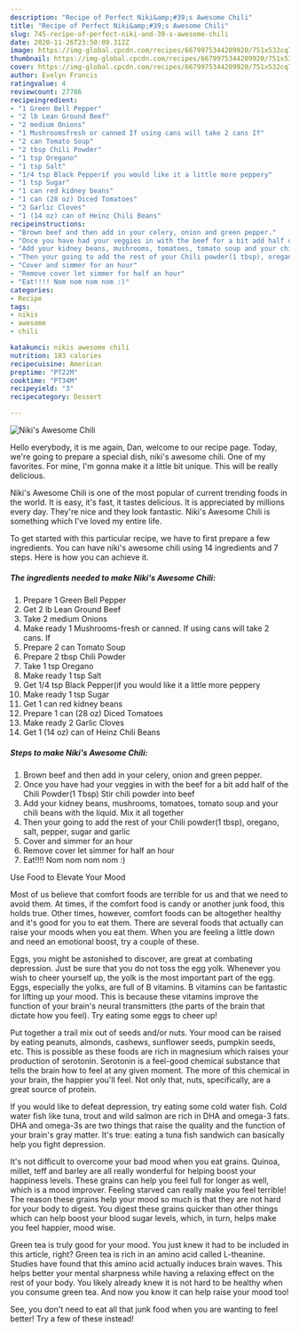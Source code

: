 ```yaml
---
description: "Recipe of Perfect Niki&amp;#39;s Awesome Chili"
title: "Recipe of Perfect Niki&amp;#39;s Awesome Chili"
slug: 745-recipe-of-perfect-niki-and-39-s-awesome-chili
date: 2020-11-26T23:50:09.312Z
image: https://img-global.cpcdn.com/recipes/6679975344209920/751x532cq70/nikis-awesome-chili-recipe-main-photo.jpg
thumbnail: https://img-global.cpcdn.com/recipes/6679975344209920/751x532cq70/nikis-awesome-chili-recipe-main-photo.jpg
cover: https://img-global.cpcdn.com/recipes/6679975344209920/751x532cq70/nikis-awesome-chili-recipe-main-photo.jpg
author: Evelyn Francis
ratingvalue: 4
reviewcount: 27786
recipeingredient:
- "1 Green Bell Pepper"
- "2 lb Lean Ground Beef"
- "2 medium Onions"
- "1 Mushroomsfresh or canned If using cans will take 2 cans If"
- "2 can Tomato Soup"
- "2 tbsp Chili Powder"
- "1 tsp Oregano"
- "1 tsp Salt"
- "1/4 tsp Black Pepperif you would like it a little more peppery"
- "1 tsp Sugar"
- "1 can red kidney beans"
- "1 can (28 oz) Diced Tomatoes"
- "2 Garlic Cloves"
- "1 (14 oz) can of Heinz Chili Beans"
recipeinstructions:
- "Brown beef and then add in your celery, onion and green pepper."
- "Once you have had your veggies in with the beef for a bit add half of the Chili Powder(1 Tbsp) Stir chili powder into beef"
- "Add your kidney beans, mushrooms, tomatoes, tomato soup and your chili beans with the liquid. Mix it all together"
- "Then your going to add the rest of your Chili powder(1 tbsp), oregano, salt, pepper, sugar and garlic"
- "Cover and simmer for an hour"
- "Remove cover let simmer for half an hour"
- "Eat!!!! Nom nom nom nom :)"
categories:
- Recipe
tags:
- nikis
- awesome
- chili

katakunci: nikis awesome chili 
nutrition: 183 calories
recipecuisine: American
preptime: "PT22M"
cooktime: "PT34M"
recipeyield: "3"
recipecategory: Dessert

---
```



![Niki&#39;s Awesome Chili](https://img-global.cpcdn.com/recipes/6679975344209920/751x532cq70/nikis-awesome-chili-recipe-main-photo.jpg)

Hello everybody, it is me again, Dan, welcome to our recipe page. Today, we're going to prepare a special dish, niki&#39;s awesome chili. One of my favorites. For mine, I'm gonna make it a little bit unique. This will be really delicious.

Niki&#39;s Awesome Chili is one of the most popular of current trending foods in the world. It is easy, it's fast, it tastes delicious. It is appreciated by millions every day. They're nice and they look fantastic. Niki&#39;s Awesome Chili is something which I've loved my entire life.




To get started with this particular recipe, we have to first prepare a few ingredients. You can have niki&#39;s awesome chili using 14 ingredients and 7 steps. Here is how you can achieve it.

<!--inarticleads1-->

##### The ingredients needed to make Niki&#39;s Awesome Chili:

1. Prepare 1 Green Bell Pepper
1. Get 2 lb Lean Ground Beef
1. Take 2 medium Onions
1. Make ready 1 Mushrooms-fresh or canned. If using cans will take 2 cans. If
1. Prepare 2 can Tomato Soup
1. Prepare 2 tbsp Chili Powder
1. Take 1 tsp Oregano
1. Make ready 1 tsp Salt
1. Get 1/4 tsp Black Pepper(if you would like it a little more peppery
1. Make ready 1 tsp Sugar
1. Get 1 can red kidney beans
1. Prepare 1 can (28 oz) Diced Tomatoes
1. Make ready 2 Garlic Cloves
1. Get 1 (14 oz) can of Heinz Chili Beans




<!--inarticleads2-->

##### Steps to make Niki&#39;s Awesome Chili:

1. Brown beef and then add in your celery, onion and green pepper.
1. Once you have had your veggies in with the beef for a bit add half of the Chili Powder(1 Tbsp) Stir chili powder into beef
1. Add your kidney beans, mushrooms, tomatoes, tomato soup and your chili beans with the liquid. Mix it all together
1. Then your going to add the rest of your Chili powder(1 tbsp), oregano, salt, pepper, sugar and garlic
1. Cover and simmer for an hour
1. Remove cover let simmer for half an hour
1. Eat!!!! Nom nom nom nom :)




Use Food to Elevate Your Mood


Most of us believe that comfort foods are terrible for us and that we need to avoid them. At times, if the comfort food is candy or another junk food, this holds true. Other times, however, comfort foods can be altogether healthy and it's good for you to eat them. There are several foods that actually can raise your moods when you eat them. When you are feeling a little down and need an emotional boost, try a couple of these.

Eggs, you might be astonished to discover, are great at combating depression. Just be sure that you do not toss the egg yolk. Whenever you wish to cheer yourself up, the yolk is the most important part of the egg. Eggs, especially the yolks, are full of B vitamins. B vitamins can be fantastic for lifting up your mood. This is because these vitamins improve the function of your brain's neural transmitters (the parts of the brain that dictate how you feel). Try eating some eggs to cheer up!

Put together a trail mix out of seeds and/or nuts. Your mood can be raised by eating peanuts, almonds, cashews, sunflower seeds, pumpkin seeds, etc. This is possible as these foods are rich in magnesium which raises your production of serotonin. Serotonin is a feel-good chemical substance that tells the brain how to feel at any given moment. The more of this chemical in your brain, the happier you'll feel. Not only that, nuts, specifically, are a great source of protein.

If you would like to defeat depression, try eating some cold water fish. Cold water fish like tuna, trout and wild salmon are rich in DHA and omega-3 fats. DHA and omega-3s are two things that raise the quality and the function of your brain's gray matter. It's true: eating a tuna fish sandwich can basically help you fight depression. 

It's not difficult to overcome your bad mood when you eat grains. Quinoa, millet, teff and barley are all really wonderful for helping boost your happiness levels. These grains can help you feel full for longer as well, which is a mood improver. Feeling starved can really make you feel terrible! The reason these grains help your mood so much is that they are not hard for your body to digest. You digest these grains quicker than other things which can help boost your blood sugar levels, which, in turn, helps make you feel happier, mood wise.

Green tea is truly good for your mood. You just knew it had to be included in this article, right? Green tea is rich in an amino acid called L-theanine. Studies have found that this amino acid actually induces brain waves. This helps better your mental sharpness while having a relaxing effect on the rest of your body. You likely already knew it is not hard to be healthy when you consume green tea. And now you know it can help raise your mood too!

See, you don't need to eat all that junk food when you are wanting to feel better! Try a few of these instead!

